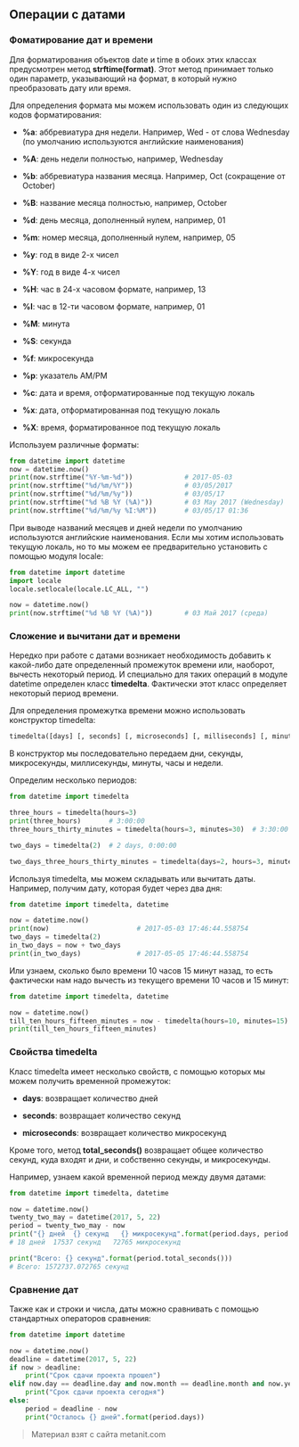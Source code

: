 ## Операции с датами

### Фоматирование дат и времени

Для форматирования объектов date и time в обоих этих классах предусмотрен метод **strftime(format)**. Этот метод принимает только один параметр, указывающий на формат, в который нужно преобразовать дату или время.

Для определения формата мы можем использовать один из следующих кодов форматирования:

- **%a**: аббревиатура дня недели. Например, Wed - от слова Wednesday (по умолчанию используются английские наименования)

- **%A**: день недели полностью, например, Wednesday

- **%b**: аббревиатура названия месяца. Например, Oct (сокращение от October)

- **%B**: название месяца полностью, например, October

- **%d**: день месяца, дополненный нулем, например, 01

- **%m**: номер месяца, дополненный нулем, например, 05

- **%y**: год в виде 2-х чисел

- **%Y**: год в виде 4-х чисел

- **%H**: час в 24-х часовом формате, например, 13

- **%I**: час в 12-ти часовом формате, например, 01

- **%M**: минута

- **%S**: секунда

- **%f**: микросекунда

- **%p**: указатель AM/PM

- **%c**: дата и время, отформатированные под текущую локаль

- **%x**: дата, отформатированная под текущую локаль

- **%X**: время, форматированное под текущую локаль

Используем различные форматы:

```py
from datetime import datetime
now = datetime.now()
print(now.strftime("%Y-%m-%d"))             # 2017-05-03
print(now.strftime("%d/%m/%Y"))             # 03/05/2017
print(now.strftime("%d/%m/%y"))             # 03/05/17
print(now.strftime("%d %B %Y (%A)"))        # 03 May 2017 (Wednesday)
print(now.strftime("%d/%m/%y %I:%M"))       # 03/05/17 01:36
```

При выводе названий месяцев и дней недели по умолчанию используются английские наименования. Если мы хотим использовать текущую локаль, но то мы можем ее предварительно установить с помощью модуля locale:

```py
from datetime import datetime
import locale
locale.setlocale(locale.LC_ALL, "")

now = datetime.now()
print(now.strftime("%d %B %Y (%A)"))        # 03 Май 2017 (среда)
```

### Сложение и вычитани дат и времени

Нередко при работе с датами возникает необходимость добавить к какой-либо дате определенный промежуток времени или, наоборот, вычесть некоторый период. И специально для таких операций в модуле datetime определен класс **timedelta**. Фактически этот класс определяет некоторый период времени.

Для определения промежутка времени можно использовать конструктор timedelta:

```py
timedelta([days] [, seconds] [, microseconds] [, milliseconds] [, minutes] [, hours] [, weeks])
```

В конструктор мы последовательно передаем дни, секунды, микросекунды, миллисекунды, минуты, часы и недели.

Определим несколько периодов:

```py
from datetime import timedelta

three_hours = timedelta(hours=3)
print(three_hours)       # 3:00:00
three_hours_thirty_minutes = timedelta(hours=3, minutes=30)  # 3:30:00

two_days = timedelta(2)  # 2 days, 0:00:00

two_days_three_hours_thirty_minutes = timedelta(days=2, hours=3, minutes=30)  # 2 days, 3:30:00
```

Используя timedelta, мы можем складывать или вычитать даты. Например, получим дату, которая будет через два дня:

```py
from datetime import timedelta, datetime

now = datetime.now()
print(now)                      # 2017-05-03 17:46:44.558754
two_days = timedelta(2)
in_two_days = now + two_days
print(in_two_days)              # 2017-05-05 17:46:44.558754
```

Или узнаем, сколько было времени 10 часов 15 минут назад, то есть фактически нам надо вычесть из текущего времени 10 часов и 15 минут:

```py
from datetime import timedelta, datetime

now = datetime.now()
till_ten_hours_fifteen_minutes = now - timedelta(hours=10, minutes=15)
print(till_ten_hours_fifteen_minutes)
```

### Свойства timedelta

Класс timedelta имеет несколько свойств, с помощью которых мы можем получить временной промежуток:

- **days**: возвращает количество дней

- **seconds**: возвращает количество секунд

- **microseconds**: возвращает количество микросекунд

Кроме того, метод **total_seconds()** возвращает общее количество секунд, куда входят и дни, и собственно секунды, и микросекунды.

Например, узнаем какой временной период между двумя датами:

```py
from datetime import timedelta, datetime

now = datetime.now()
twenty_two_may = datetime(2017, 5, 22)
period = twenty_two_may - now
print("{} дней  {} секунд   {} микросекунд".format(period.days, period.seconds, period.microseconds))
# 18 дней  17537 секунд   72765 микросекунд

print("Всего: {} секунд".format(period.total_seconds()))
# Всего: 1572737.072765 секунд
```

### Сравнение дат

Также как и строки и числа, даты можно сравнивать с помощью стандартных операторов сравнения:

```py
from datetime import datetime

now = datetime.now()
deadline = datetime(2017, 5, 22)
if now > deadline:
    print("Срок сдачи проекта прошел")
elif now.day == deadline.day and now.month == deadline.month and now.year == deadline.year:
    print("Срок сдачи проекта сегодня")
else:
    period = deadline - now
    print("Осталось {} дней".format(period.days))
```


> Материал взят с сайта metanit.com